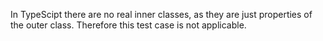 In TypeScipt there are no real inner classes, as they are just properties of the outer class.
Therefore this test case is not applicable.
